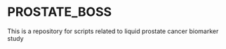 # PROSTATE_BOSS
This is a repository for scripts related to liquid prostate cancer biomarker study 
